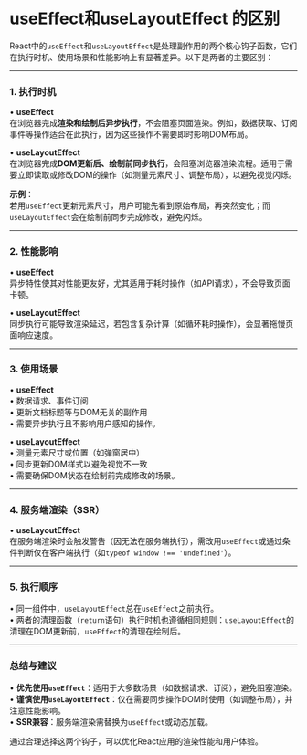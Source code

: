 # useEffect和useLayoutEffect 的区别

React中的`useEffect`和`useLayoutEffect`是处理副作用的两个核心钩子函数，它们在执行时机、使用场景和性能影响上有显著差异。以下是两者的主要区别：

---

### 1. **执行时机**
• **useEffect**  
  在浏览器完成**渲染和绘制后异步执行**，不会阻塞页面渲染。例如，数据获取、订阅事件等操作适合在此执行，因为这些操作不需要即时影响DOM布局。

• **useLayoutEffect**  
  在浏览器完成**DOM更新后、绘制前同步执行**，会阻塞浏览器渲染流程。适用于需要立即读取或修改DOM的操作（如测量元素尺寸、调整布局），以避免视觉闪烁。

**示例**：  
若用`useEffect`更新元素尺寸，用户可能先看到原始布局，再突然变化；而`useLayoutEffect`会在绘制前同步完成修改，避免闪烁。

---

### 2. **性能影响**
• **useEffect**  
  异步特性使其对性能更友好，尤其适用于耗时操作（如API请求），不会导致页面卡顿。

• **useLayoutEffect**  
  同步执行可能导致渲染延迟，若包含复杂计算（如循环耗时操作），会显著拖慢页面响应速度。

---

### 3. **使用场景**
• **useEffect**  
  • 数据请求、事件订阅  
  • 更新文档标题等与DOM无关的副作用  
  • 需要异步执行且不影响用户感知的操作。

• **useLayoutEffect**  
  • 测量元素尺寸或位置（如弹窗居中）  
  • 同步更新DOM样式以避免视觉不一致  
  • 需要确保DOM状态在绘制前完成修改的场景。

---

### 4. **服务端渲染（SSR）**
• **useLayoutEffect**  
  在服务端渲染时会触发警告（因无法在服务端执行），需改用`useEffect`或通过条件判断仅在客户端执行（如`typeof window !== 'undefined'`）。

---

### 5. **执行顺序**
• 同一组件中，`useLayoutEffect`总在`useEffect`之前执行。  
• 两者的清理函数（`return`语句）执行时机也遵循相同规则：`useLayoutEffect`的清理在DOM更新前，`useEffect`的清理在绘制后。

---

### 总结与建议
• **优先使用`useEffect`**：适用于大多数场景（如数据请求、订阅），避免阻塞渲染。  
• **谨慎使用`useLayoutEffect`**：仅在需要同步操作DOM时使用（如调整布局），并注意性能影响。  
• **SSR兼容**：服务端渲染需替换为`useEffect`或动态加载。

通过合理选择这两个钩子，可以优化React应用的渲染性能和用户体验。